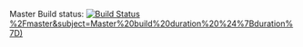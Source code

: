 Master Build status: [![Build Status](http://ec2-54-183-185-186.us-west-1.compute.amazonaws.com/buildStatus/icon?job=iac-policies-master)%2Fmaster&subject=Master%20build%20duration%20%24%7Bduration%7D)](http://ec2-54-183-185-186.us-west-1.compute.amazonaws.com/job/iac-policies-master/)
